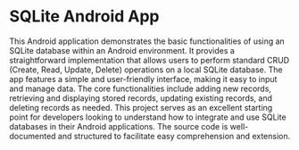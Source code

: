 # SQLite Android App

This Android application demonstrates the basic functionalities of using an SQLite database within an Android environment. It provides a straightforward implementation that allows users to perform standard CRUD (Create, Read, Update, Delete) operations on a local SQLite database. The app features a simple and user-friendly interface, making it easy to input and manage data. The core functionalities include adding new records, retrieving and displaying stored records, updating existing records, and deleting records as needed. This project serves as an excellent starting point for developers looking to understand how to integrate and use SQLite databases in their Android applications. The source code is well-documented and structured to facilitate easy comprehension and extension.
